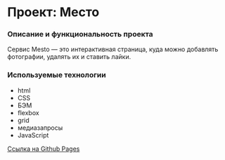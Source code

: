 # Проект: Место

### Описание и функциональность проекта

Сервис Mesto — это интерактивная страница, куда можно добавлять фотографии, удалять их и ставить лайки.

### Используемые технологии

* html
* CSS
* БЭМ
* flexbox
* grid
* медиазапросы
* JavaScript

[Ссылка на Github Pages](https://www.figma.com/file/2cn9N9jSkmxD84oJik7xL7/JavaScript.-Sprint-4?node-id=0%3A1)
